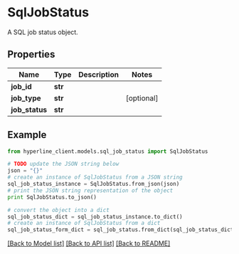 # SqlJobStatus

A SQL job status object.

## Properties
Name | Type | Description | Notes
------------ | ------------- | ------------- | -------------
**job_id** | **str** |  | 
**job_type** | **str** |  | [optional] 
**job_status** | **str** |  | 

## Example

```python
from hyperline_client.models.sql_job_status import SqlJobStatus

# TODO update the JSON string below
json = "{}"
# create an instance of SqlJobStatus from a JSON string
sql_job_status_instance = SqlJobStatus.from_json(json)
# print the JSON string representation of the object
print SqlJobStatus.to_json()

# convert the object into a dict
sql_job_status_dict = sql_job_status_instance.to_dict()
# create an instance of SqlJobStatus from a dict
sql_job_status_form_dict = sql_job_status.from_dict(sql_job_status_dict)
```
[[Back to Model list]](../README.md#documentation-for-models) [[Back to API list]](../README.md#documentation-for-api-endpoints) [[Back to README]](../README.md)


